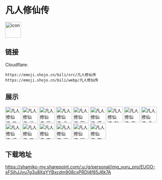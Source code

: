# 凡人修仙传
<img src="https://emoji.shojo.cn/bili/src/凡人修仙传/icon.png" width="50" height="50" alt="icon">

## 链接
Cloudflare:
```
https://emoji.shojo.cn/bili/src/凡人修仙传
https://emoji.shojo.cn/bili/webp/凡人修仙传
```
## 展示
<img src="https://emoji.shojo.cn/bili/src/凡人修仙传/凡人修仙传-叉出去.png" width="50" height="50" alt="凡人修仙传-叉出去">
<img src="https://emoji.shojo.cn/bili/src/凡人修仙传/凡人修仙传-馋了.png" width="50" height="50" alt="凡人修仙传-馋了">
<img src="https://emoji.shojo.cn/bili/src/凡人修仙传/凡人修仙传-遁出红尘.png" width="50" height="50" alt="凡人修仙传-遁出红尘">
<img src="https://emoji.shojo.cn/bili/src/凡人修仙传/凡人修仙传-含泪舔包.png" width="50" height="50" alt="凡人修仙传-含泪舔包">
<img src="https://emoji.shojo.cn/bili/src/凡人修仙传/凡人修仙传-寂寞.png" width="50" height="50" alt="凡人修仙传-寂寞">
<img src="https://emoji.shojo.cn/bili/src/凡人修仙传/凡人修仙传-谨慎小心.png" width="50" height="50" alt="凡人修仙传-谨慎小心">
<img src="https://emoji.shojo.cn/bili/src/凡人修仙传/凡人修仙传-就这.png" width="50" height="50" alt="凡人修仙传-就这">
<img src="https://emoji.shojo.cn/bili/src/凡人修仙传/凡人修仙传-眉头一皱.png" width="50" height="50" alt="凡人修仙传-眉头一皱">
<img src="https://emoji.shojo.cn/bili/src/凡人修仙传/凡人修仙传-念头通达.png" width="50" height="50" alt="凡人修仙传-念头通达">
<img src="https://emoji.shojo.cn/bili/src/凡人修仙传/凡人修仙传-请进.png" width="50" height="50" alt="凡人修仙传-请进">
<img src="https://emoji.shojo.cn/bili/src/凡人修仙传/凡人修仙传-三连.png" width="50" height="50" alt="凡人修仙传-三连">
<img src="https://emoji.shojo.cn/bili/src/凡人修仙传/凡人修仙传-忘忧丹.png" width="50" height="50" alt="凡人修仙传-忘忧丹">
<img src="https://emoji.shojo.cn/bili/src/凡人修仙传/凡人修仙传-相貌平平.png" width="50" height="50" alt="凡人修仙传-相貌平平">
<img src="https://emoji.shojo.cn/bili/src/凡人修仙传/凡人修仙传-疑惑.png" width="50" height="50" alt="凡人修仙传-疑惑">
<img src="https://emoji.shojo.cn/bili/src/凡人修仙传/凡人修仙传-在下历飞雨.png" width="50" height="50" alt="凡人修仙传-在下历飞雨">

## 下载地址

https://shamiko-my.sharepoint.com/:u:/g/personal/img_yuru_pro/EUOO-sFSjhJJvu7g3u8XqYYBxcdm908cxPRDl4f85J6k7A